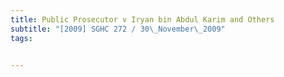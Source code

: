 ```yaml
---
title: Public Prosecutor v Iryan bin Abdul Karim and Others 
subtitle: "[2009] SGHC 272 / 30\_November\_2009"
tags:


---
```


